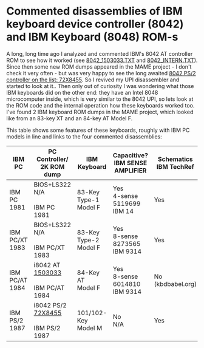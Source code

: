 # Commented disassemblies of IBM keyboard device controller (8042) and IBM Keyboard (8048) ROM-s

A long, long time ago I analyzed and commented IBM's 8042 AT controller ROM to see how it worked (see [8042_1503033.TXT](8042_1503033.TXT) and [8042_INTERN.TXT](8042_INTERN.TXT)). Since then some new ROM dumps appeared in the MAME project - I don't check it very often - but was very happy to see the long awaited <a href="8042_PS2_INTERN.TEXT">8042 PS/2 controller on the list: 72X8455</a>. So I revived my UPI disassembler and started to look at it.. Then only out of curiosity I was wondering what those IBM keyboards did on the other end: they have an Intel 8048 microcomputer inside, which is very similar to the 8042 UPI, so lets look at the ROM code and the internal operation how these keyboards worked too. I've found 2 IBM keyboard ROM dumps in the MAME project, which looked like from an 83-key XT and an 84-key AT Model F. 

This table shows some features of these keyboards, roughly with IBM PC models in line and links to the four commented disassemblies: 


| IBM PC           | PC Controller/<br>2K ROM dump                                                 | IBM Keyboard                | Capacitive?<br>IBM SENSE<br>AMPLIFIER |  Schematics<br>IBM TechRef |  KB Controller/<br>1K ROM dump                  | Keyboard<br>Matrix = N |
|------------------|-------------------------------------------------------------------------------|-----------------------------|---------------------------------------|----------------------------|-------------------------------------------------------|------------------------|
|IBM PC<br>1981    | BIOS+LS322<br>N/A<br><br>IBM PC 1981                                          | 83-Key<br>Type-1<br>Model F | Yes<br>4-sense<br>5119699<br>IBM 14   |  Yes                       |   i8048<br>none                                       |  24 x 4 =  96          |
|IBM PC/XT<br>1983 | BIOS+LS322<br>N/A<br><br>IBM PC/XT 1983                                       | 83-Key<br>Type-2<br>Model F | Yes<br>8-sense<br>8273565<br>IBM 9314 |  Yes                       |   i8048<br><a href="8048_XT_INTERN.TEXT">4584751</a>  |  12 x 8 =  96          |
|IBM PC/AT<br>1984 | i8042 AT<br><a href="8042_1503033.TXT">1503033</a><br><br>IBM PC/AT 1984      | 84-Key AT<br>Model F        | Yes<br>8-sense<br>6014810<br>IBM 9314 |  No<br>(kbdbabel.org)      |   i8048<br><a href="8048_AT_INTERN.TEXT">1503099</a>  |  16 x 8 = 128          |
|IBM PS/2<br>1987  | i8042 PS/2<br><a href="8042_PS2_INTERN.TEXT">72X8455</a><br><br>IBM PS/2 1987 | 101/102-Key<br>Model M      | No<br>N/A                             |  Yes                       |   M6805<br>none                                       |  16 x 8 = 128          |
